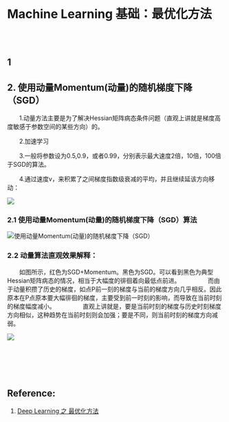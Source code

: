 # Machine Learning 基础：最优化方法

<br>
<br>


## 1 


## 2. 使用动量Momentum(动量)的随机梯度下降（SGD）

&emsp;&emsp;1.动量方法主要是为了解决Hessian矩阵病态条件问题（直观上讲就是梯度高度敏感于参数空间的某些方向）的。

&emsp;&emsp;2.加速学习

&emsp;&emsp;3.一般将参数设为0.5,0.9，或者0.99，分别表示最大速度2倍，10倍，100倍于SGD的算法。

&emsp;&emsp;4.通过速度v，来积累了之间梯度指数级衰减的平均，并且继续延该方向移动： 

![](https://img-blog.csdn.net/20170521223752521?watermark/2/text/aHR0cDovL2Jsb2cuY3Nkbi5uZXQvQlZMMTAxMDExMTE=/font/5a6L5L2T/fontsize/400/fill/I0JBQkFCMA==/dissolve/70/gravity/SouthEast)

### 2.1 使用动量Momentum(动量)的随机梯度下降（SGD）算法

![使用动量Momentum(动量)的随机梯度下降（SGD）](https://img-blog.csdn.net/20170521224015304?watermark/2/text/aHR0cDovL2Jsb2cuY3Nkbi5uZXQvQlZMMTAxMDExMTE=/font/5a6L5L2T/fontsize/400/fill/I0JBQkFCMA==/dissolve/70/gravity/SouthEast)

### 2.2 动量算法直观效果解释：

&emsp;&emsp;如图所示，红色为SGD+Momentum。黑色为SGD。可以看到黑色为典型Hessian矩阵病态的情况，相当于大幅度的徘徊着向最低点前进。 
  
&emsp;&emsp;而由于动量积攒了历史的梯度，如点P前一刻的梯度与当前的梯度方向几乎相反。因此原本在P点原本要大幅徘徊的梯度，主要受到前一时刻的影响，而导致在当前时刻的梯度幅度减小。 
  
&emsp;&emsp;直观上讲就是，要是当前时刻的梯度与历史时刻梯度方向相似，这种趋势在当前时刻则会加强；要是不同，则当前时刻的梯度方向减弱。 

![](https://img-blog.csdn.net/20170521224208507?watermark/2/text/aHR0cDovL2Jsb2cuY3Nkbi5uZXQvQlZMMTAxMDExMTE=/font/5a6L5L2T/fontsize/400/fill/I0JBQkFCMA==/dissolve/70/gravity/SouthEast)




<br>
<br>
<br>
<br>

## Reference:

1. [Deep Learning 之 最优化方法](https://blog.csdn.net/BVL10101111/article/details/72614711)